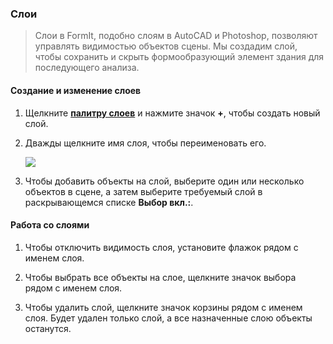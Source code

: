 ### Слои> Слои в FormIt, подобно слоям в AutoCAD и Photoshop, позволяют управлять видимостью объектов сцены. Мы создадим слой, чтобы сохранить и скрыть формообразующий элемент здания для последующего анализа.#### Создание и изменение слоев1. Щелкните [**палитру слоев**](../tool-library/tool-bars-extended.md) и нажмите значок **+**, чтобы создать новый слой.2. Дважды щелкните имя слоя, чтобы переименовать его. <br>    ![](./images/10c435cf-fcc2-4a4b-9135-094dea903da2.png)3. Чтобы добавить объекты на слой, выберите один или несколько объектов в сцене, а затем выберите требуемый слой в раскрывающемся списке **Выбор вкл.:**.#### Работа со слоями1. Чтобы отключить видимость слоя, установите флажок рядом с именем слоя.2. Чтобы выбрать все объекты на слое, щелкните значок выбора рядом с именем слоя.3. Чтобы удалить слой, щелкните значок корзины рядом с именем слоя. Будет удален только слой, а все назначенные слою объекты останутся.